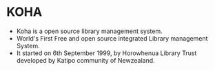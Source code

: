 # KOHA
- Koha is a open source library management system.
- World's First Free and open source integrated Library management System. 
- It started on 6th September 1999, by Horowhenua Library Trust developed by Katipo community of Newzealand. 

